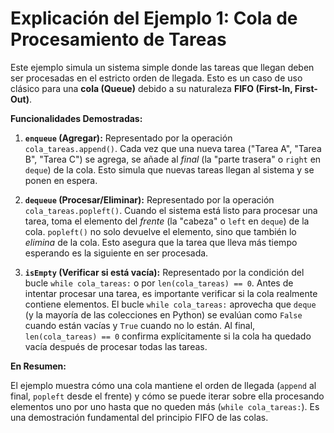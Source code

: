 # Explicación del Ejemplo 1: Cola de Procesamiento de Tareas

Este ejemplo simula un sistema simple donde las tareas que llegan deben ser procesadas en el estricto orden de llegada. Esto es un caso de uso clásico para una **cola (Queue)** debido a su naturaleza **FIFO (First-In, First-Out)**.

**Funcionalidades Demostradas:**

1.  **`enqueue` (Agregar):** Representado por la operación `cola_tareas.append()`. Cada vez que una nueva tarea ("Tarea A", "Tarea B", "Tarea C") se agrega, se añade al *final* (la "parte trasera" o `right` en `deque`) de la cola. Esto simula que nuevas tareas llegan al sistema y se ponen en espera.

2.  **`dequeue` (Procesar/Eliminar):** Representado por la operación `cola_tareas.popleft()`. Cuando el sistema está listo para procesar una tarea, toma el elemento del *frente* (la "cabeza" o `left` en `deque`) de la cola. `popleft()` no solo devuelve el elemento, sino que también lo *elimina* de la cola. Esto asegura que la tarea que lleva más tiempo esperando es la siguiente en ser procesada.

3.  **`isEmpty` (Verificar si está vacía):** Representado por la condición del bucle `while cola_tareas:` o por `len(cola_tareas) == 0`. Antes de intentar procesar una tarea, es importante verificar si la cola realmente contiene elementos. El bucle `while cola_tareas:` aprovecha que `deque` (y la mayoría de las colecciones en Python) se evalúan como `False` cuando están vacías y `True` cuando no lo están. Al final, `len(cola_tareas) == 0` confirma explícitamente si la cola ha quedado vacía después de procesar todas las tareas.

**En Resumen:**

El ejemplo muestra cómo una cola mantiene el orden de llegada (`append` al final, `popleft` desde el frente) y cómo se puede iterar sobre ella procesando elementos uno por uno hasta que no queden más (`while cola_tareas:`). Es una demostración fundamental del principio FIFO de las colas.
